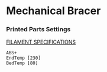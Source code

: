 # Mechanical Bracer
### Printed Parts Settings
[FILAMENT SPECIFICATIONS](https://monofilament.com.ua/products/standartnye-materialy/abs-plus/abs-plus-svetlo-seryj "FILAMENT SPECIFICATIONS")

    ABS+
    EndTemp [230]
    BedTemp [80]
